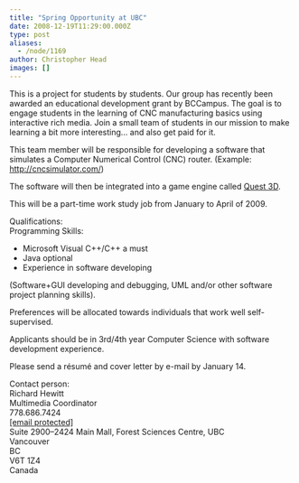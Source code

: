 ```yaml
---
title: "Spring Opportunity at UBC"
date: 2008-12-19T11:29:00.000Z
type: post
aliases:
  - /node/1169
author: Christopher Head
images: []
---
```


<div class="field field-name-body field-type-text-with-summary field-label-hidden"><div class="field-items"><div class="field-item even"><p>This is a project for students by students. Our group has recently been awarded an educational development grant by BCCampus. The goal is to engage students in the learning of CNC manufacturing basics using interactive rich media. Join a small team of students in our mission to make learning a bit more interesting&#x2026; and also get paid for it.</p>
<p>This team member will be responsible for developing a software that simulates a Computer Numerical Control (CNC) router. (Example: <a href="http://cncsimulator.com/">http://cncsimulator.com/</a>)</p>
<p>The software will then be integrated into a game engine called <a href="http://quest3d.com/">Quest 3D</a>.</p>
<p>This will be a part-time work study job from January to April of 2009.</p>
<p>Qualifications:<br>
Programming Skills:</p>
<ul>
<li>Microsoft Visual C++/C++ a must</li>
<li>Java optional</li>
<li>Experience in software developing</li>
</ul>
<p>(Software+GUI developing and debugging, UML and/or other software project planning skills).</p>
<p>Preferences will be allocated towards individuals that work well self-supervised.</p>
<p>Applicants should be in 3rd/4th year Computer Science with software development experience.</p>
<p>Please send a r&#xE9;sum&#xE9; and cover letter by e-mail by January 14.</p>
<p>Contact person:<br>
Richard Hewitt<br>
Multimedia Coordinator<br>
778.686.7424<br>
<a href="/cdn-cgi/l/email-protection#c4b6ada7aca5b6a0a8aca1b3adb0b084a3a9a5ada8eaa7aba9"><span class="__cf_email__" data-cfemail="8af8e3e9e2ebf8eee6e2effde3fefecaede7ebe3e6a4e9e5e7">[email&#xA0;protected]</span></a><br>
Suite 2900&#x2013;2424 Main Mall, Forest Sciences Centre, UBC<br>
Vancouver<br>
BC<br>
V6T 1Z4<br>
Canada</p>
</div></div></div>    <footer>
          </footer>
